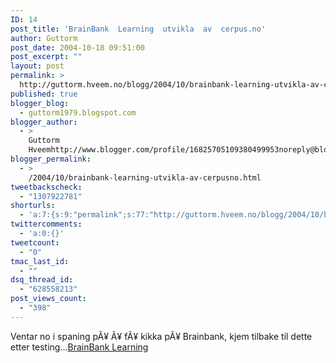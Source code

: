 ```yaml
---
ID: 14
post_title: 'BrainBank  Learning  utvikla  av  cerpus.no'
author: Guttorm
post_date: 2004-10-18 09:51:00
post_excerpt: ""
layout: post
permalink: >
  http://guttorm.hveem.no/blogg/2004/10/brainbank-learning-utvikla-av-cerpusno/
published: true
blogger_blog:
  - guttorm1979.blogspot.com
blogger_author:
  - >
    Guttorm
    Hveemhttp://www.blogger.com/profile/16825705109380499953noreply@blogger.com
blogger_permalink:
  - >
    /2004/10/brainbank-learning-utvikla-av-cerpusno.html
tweetbackscheck:
  - "1307922781"
shorturls:
  - 'a:7:{s:9:"permalink";s:77:"http://guttorm.hveem.no/blogg/2004/10/brainbank-learning-utvikla-av-cerpusno/";s:7:"tinyurl";s:25:"http://tinyurl.com/8fr7dz";s:4:"isgd";s:17:"http://is.gd/gLaL";s:5:"bitly";s:18:"http://bit.ly/hL2h";s:5:"snipr";s:22:"http://snipr.com/ahw83";s:5:"snurl";s:22:"http://snurl.com/ahw83";s:7:"snipurl";s:24:"http://snipurl.com/ahw83";}'
twittercomments:
  - 'a:0:{}'
tweetcount:
  - "0"
tmac_last_id:
  - ""
dsq_thread_id:
  - "628558213"
post_views_count:
  - "398"
---
```

Ventar no i spaning pÃ¥ Ã¥ fÃ¥ kikka pÃ¥ Brainbank, kjem tilbake til dette etter testing...<a href="http://brainbank.no/brainbank/app/index.jsp">BrainBank Learning</a>